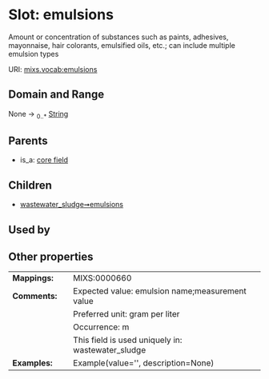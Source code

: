 
# Slot: emulsions


Amount or concentration of substances such as paints, adhesives, mayonnaise, hair colorants, emulsified oils, etc.; can include multiple emulsion types

URI: [mixs.vocab:emulsions](https://w3id.org/mixs/vocab/emulsions)


## Domain and Range

None &#8594;  <sub>0..\*</sub> [String](types/String.md)

## Parents

 *  is_a: [core field](core_field.md)

## Children

 *  [wastewater_sludge➞emulsions](wastewater_sludge_emulsions.md)

## Used by


## Other properties

|  |  |  |
| --- | --- | --- |
| **Mappings:** | | MIXS:0000660 |
| **Comments:** | | Expected value: emulsion name;measurement value |
|  | | Preferred unit: gram per liter |
|  | | Occurrence: m |
|  | | This field is used uniquely in: wastewater_sludge |
| **Examples:** | | Example(value='', description=None) |

